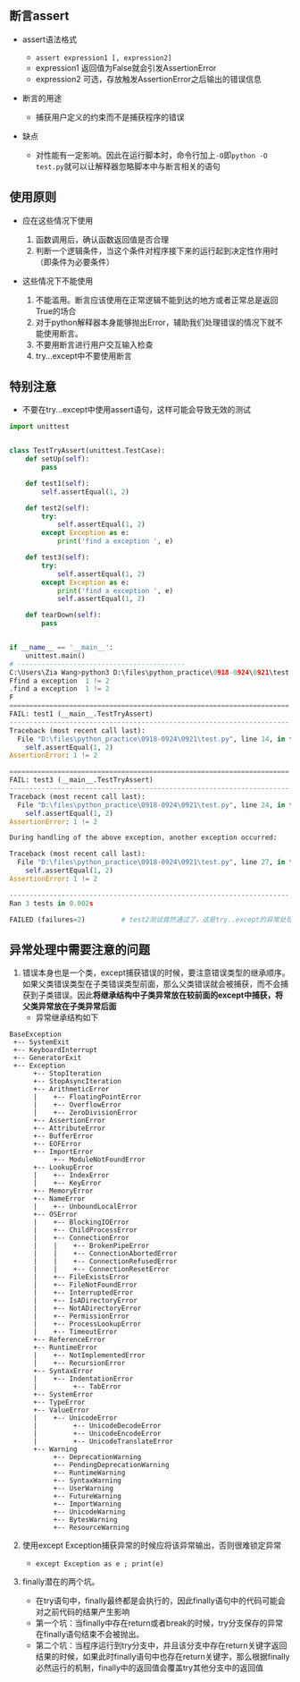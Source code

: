 
## 断言assert
- assert语法格式
	- `assert expression1 [, expression2]`
	- expression1 返回值为False就会引发AssertionError
	- expression2 可选，存放触发AssertionError之后输出的错误信息
- 断言的用途
	- 捕获用户定义的约束而不是捕获程序的错误

- 缺点
	- 对性能有一定影响。因此在运行脚本时，命令行加上`-O`即`python -O test.py`就可以让解释器忽略脚本中与断言相关的语句

## 使用原则
- 应在这些情况下使用
	1. 函数调用后，确认函数返回值是否合理
	2. 判断一个逻辑条件，当这个条件对程序接下来的运行起到决定性作用时（即条件为必要条件）

- 这些情况下不能使用
	1. 不能滥用。断言应该使用在正常逻辑不能到达的地方或者正常总是返回True的场合
	2. 对于python解释器本身能够抛出Error，辅助我们处理错误的情况下就不能使用断言。
	3. 不要用断言进行用户交互输入检查
	4. try...except中不要使用断言


## 特别注意 
- 不要在try...except中使用assert语句，这样可能会导致无效的测试

```python
import unittest


class TestTryAssert(unittest.TestCase):
    def setUp(self):
        pass

    def test1(self):
        self.assertEqual(1, 2)

    def test2(self):
        try:
            self.assertEqual(1, 2)
        except Exception as e:
            print('find a exception ', e)

    def test3(self):
        try:
            self.assertEqual(1, 2)
        except Exception as e:
            print('find a exception ', e)
            self.assertEqual(1, 2)

    def tearDown(self):
        pass


if __name__ == '__main__':
    unittest.main()
# ------------------------------------------
C:\Users\Zia Wang>python3 D:\files\python_practice\0918-0924\0921\test.py
Ffind a exception  1 != 2
.find a exception  1 != 2
F
======================================================================
FAIL: test1 (__main__.TestTryAssert)
----------------------------------------------------------------------
Traceback (most recent call last):
  File "D:\files\python_practice\0918-0924\0921\test.py", line 14, in test1
    self.assertEqual(1, 2)
AssertionError: 1 != 2

======================================================================
FAIL: test3 (__main__.TestTryAssert)
----------------------------------------------------------------------
Traceback (most recent call last):
  File "D:\files\python_practice\0918-0924\0921\test.py", line 24, in test3
    self.assertEqual(1, 2)
AssertionError: 1 != 2

During handling of the above exception, another exception occurred:

Traceback (most recent call last):
  File "D:\files\python_practice\0918-0924\0921\test.py", line 27, in test3
    self.assertEqual(1, 2)
AssertionError: 1 != 2

----------------------------------------------------------------------
Ran 3 tests in 0.002s

FAILED (failures=2)			# test2测试竟然通过了，这是try..except的异常处理机制导致的
```

## 异常处理中需要注意的问题
1. 错误本身也是一个类，except捕获错误的时候，要注意错误类型的继承顺序。如果父类错误类型在子类错误类型前面，那么父类错误就会被捕获，而不会捕获到子类错误。因此**将继承结构中子类异常放在较前面的except中捕获，将父类异常放在子类异常后面**
	- 异常继承结构如下

```
BaseException
 +-- SystemExit
 +-- KeyboardInterrupt
 +-- GeneratorExit
 +-- Exception
      +-- StopIteration
      +-- StopAsyncIteration
      +-- ArithmeticError
      |    +-- FloatingPointError
      |    +-- OverflowError
      |    +-- ZeroDivisionError
      +-- AssertionError
      +-- AttributeError
      +-- BufferError
      +-- EOFError
      +-- ImportError
           +-- ModuleNotFoundError
      +-- LookupError
      |    +-- IndexError
      |    +-- KeyError
      +-- MemoryError
      +-- NameError
      |    +-- UnboundLocalError
      +-- OSError
      |    +-- BlockingIOError
      |    +-- ChildProcessError
      |    +-- ConnectionError
      |    |    +-- BrokenPipeError
      |    |    +-- ConnectionAbortedError
      |    |    +-- ConnectionRefusedError
      |    |    +-- ConnectionResetError
      |    +-- FileExistsError
      |    +-- FileNotFoundError
      |    +-- InterruptedError
      |    +-- IsADirectoryError
      |    +-- NotADirectoryError
      |    +-- PermissionError
      |    +-- ProcessLookupError
      |    +-- TimeoutError
      +-- ReferenceError
      +-- RuntimeError
      |    +-- NotImplementedError
      |    +-- RecursionError
      +-- SyntaxError
      |    +-- IndentationError
      |         +-- TabError
      +-- SystemError
      +-- TypeError
      +-- ValueError
      |    +-- UnicodeError
      |         +-- UnicodeDecodeError
      |         +-- UnicodeEncodeError
      |         +-- UnicodeTranslateError
      +-- Warning
           +-- DeprecationWarning
           +-- PendingDeprecationWarning
           +-- RuntimeWarning
           +-- SyntaxWarning
           +-- UserWarning
           +-- FutureWarning
           +-- ImportWarning
           +-- UnicodeWarning
           +-- BytesWarning
           +-- ResourceWarning
```

2. 使用except  Exception捕获异常的时候应将该异常输出，否则很难锁定异常
	- `except Exception as e ; print(e)`

3. finally潜在的两个坑。
	- 在try语句中，finally最终都是会执行的，因此finally语句中的代码可能会对之前代码的结果产生影响 
	- 第一个坑：当finally中存在return或者break的时候，try分支保存的异常在finally语句结束不会被抛出。
	- 第二个坑：当程序运行到try分支中，并且该分支中存在return关键字返回结果的时候，如果此时finally语句中也存在return关键字，那么根据finally必然运行的机制，finally中的返回值会覆盖try其他分支中的返回值